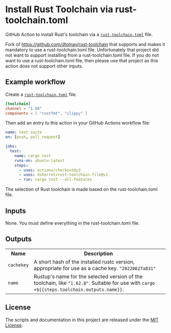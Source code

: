 # Install Rust Toolchain via rust-toolchain.toml

GitHub Action to install Rust's toolchain via a
[`rust-toolchain.toml`](https://rust-lang.github.io/rustup/overrides.html#the-toolchain-file)
file.

Fork of https://github.com/dtolnay/rust-toolchain that supports and makes it
mandatory to use a rust-toolchain.toml file. Unfortunately that project did not
want to support installing from a rust-toolchain.toml file. If you do not want
to use a rust-toolchain.toml file, then please use that project as this action
does not support other inputs.

## Example workflow

Create a
[`rust-toolchain.toml`](https://rust-lang.github.io/rustup/overrides.html#the-toolchain-file)
file:

```toml
[toolchain]
channel = "1.68"
components = [ "rustfmt", "clippy" ]
```

Then add an entry to this action in your GitHub Actions workflow file:

```yaml
name: test suite
on: [push, pull_request]

jobs:
  test:
    name: cargo test
    runs-on: ubuntu-latest
    steps:
      - uses: actions/checkout@v3
      - uses: dsherret/rust-toolchain-file@v1
      - run: cargo test --all-features
```

The selection of Rust toolchain is made based on the rust-toolchain.toml file.

## Inputs

None. You must define everything in the rust-toolchain.toml file.

## Outputs

<table>
<tr>
  <th>Name</th>
  <th>Description</th>
</tr>
<tr>
  <td><code>cachekey</code></td>
  <td>A short hash of the installed rustc version, appropriate for use as a cache key. <code>"20220627a831"</code></td>
</tr>
<tr>
  <td><code>name</code></td>
  <td>Rustup's name for the selected version of the toolchain, like <code>"1.62.0"</code>. Suitable for use with <code>cargo +${{steps.toolchain.outputs.name}}</code>.</td>
</tr>
</table>

## License

The scripts and documentation in this project are released under the
[MIT License].

[MIT License]: LICENSE
